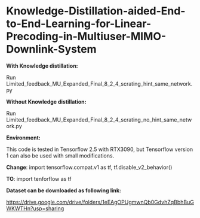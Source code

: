 # Knowledge-Distillation-aided-End-to-End-Learning-for-Linear-Precoding-in-Multiuser-MIMO-Downlink-System

**With Knowledge distillation:**

Run Limited_feedback_MU_Expanded_Final_8_2_4_scrating_hint_same_network.py

**Without Knowledge distillation:**

Run Limited_feedback_MU_Expanded_Final_8_2_4_scrating_no_hint_same_network.py


**Environment:**

This code is tested in Tensorflow 2.5 with RTX3090, but Tensorflow version 1 can also be used with small modifications.

**Change**:
import tensorflow.compat.v1 as tf, tf.disable_v2_behavior()

**TO**:
import tenforflow as tf



**Dataset can be downloaded as following link:**

https://drive.google.com/drive/folders/1eEAgOPUgmwnQb0GdvhZqBbhBuGWKWTHn?usp=sharing
